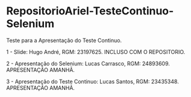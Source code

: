 # RepositorioAriel-TesteContinuo-Selenium

Teste para a Apresentação do Teste Continuo.

1 - Slide: Hugo André, RGM: 23197625. INCLUSO COM O REPOSITORIO.

2 - Apresentação do Selenium: Lucas Carrasco, RGM: 24893609. APRESENTAÇÃO AMANHÃ.

3 - Apresentação do Teste Continuo: Lucas Santos, RGM: 23435348. APRESENTAÇÃO AMANHÃ.
